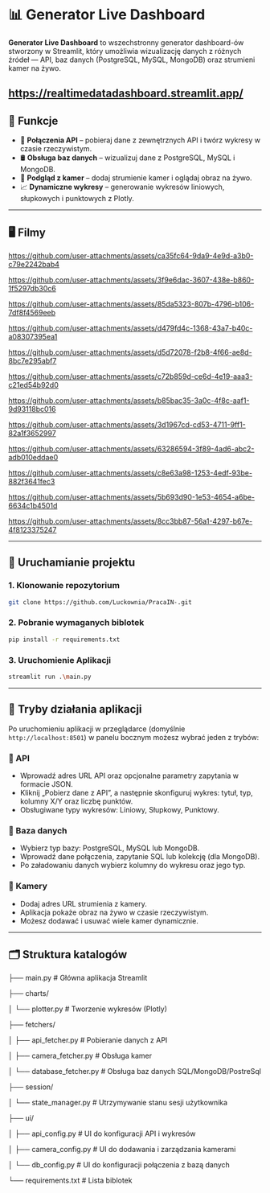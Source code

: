 # 📊 Generator Live Dashboard

**Generator Live Dashboard** to wszechstronny generator dashboard-ów stworzony w Streamlit, który umożliwia wizualizację danych z różnych źródeł — API, baz danych (PostgreSQL, MySQL, MongoDB) oraz strumieni kamer na żywo.

https://realtimedatadashboard.streamlit.app/
---

## 🚀 Funkcje

- 🔌 **Połączenia API** – pobieraj dane z zewnętrznych API i twórz wykresy w czasie rzeczywistym.
- 🛢️ **Obsługa baz danych** – wizualizuj dane z PostgreSQL, MySQL i MongoDB.
- 🎥 **Podgląd z kamer** – dodaj strumienie kamer i oglądaj obraz na żywo.
- 📈 **Dynamiczne wykresy** – generowanie wykresów liniowych, słupkowych i punktowych z Plotly.


---

## 🖥️ Filmy


https://github.com/user-attachments/assets/ca35fc64-9da9-4e9d-a3b0-c79e2242bab4



https://github.com/user-attachments/assets/3f9e6dac-3607-438e-b860-1f5297db30c6



https://github.com/user-attachments/assets/85da5323-807b-4796-b106-7df8f4569eeb



https://github.com/user-attachments/assets/d479fd4c-1368-43a7-b40c-a08307395ea1





https://github.com/user-attachments/assets/d5d72078-f2b8-4f66-ae8d-8bc7e295abf7




https://github.com/user-attachments/assets/c72b859d-ce6d-4e19-aaa3-c21ed54b92d0





https://github.com/user-attachments/assets/b85bac35-3a0c-4f8c-aaf1-9d93118bc016






https://github.com/user-attachments/assets/3d1967cd-cd53-4711-9ff1-82a1f3652997




https://github.com/user-attachments/assets/63286594-3f89-4ad6-abc2-adb010eddae0




https://github.com/user-attachments/assets/c8e63a98-1253-4edf-93be-882f3641fec3



https://github.com/user-attachments/assets/5b693d90-1e53-4654-a6be-6634c1b4501d




https://github.com/user-attachments/assets/8cc3bb87-56a1-4297-b67e-4f8123375247



---

## 🔧 Uruchamianie projektu

### 1. Klonowanie repozytorium

```bash
git clone https://github.com/Luckownia/PracaIN-.git
```

### 2. Pobranie wymaganych biblotek
```bash
pip install -r requirements.txt
```
### 3. Uruchomienie Aplikacji 

```bash
streamlit run .\main.py
```

---

## 🧪 Tryby działania aplikacji

Po uruchomieniu aplikacji w przeglądarce (domyślnie `http://localhost:8501`) w panelu bocznym możesz wybrać jeden z trybów:

### 🔹 API
- Wprowadź adres URL API oraz opcjonalne parametry zapytania w formacie JSON.
- Kliknij „Pobierz dane z API”, a następnie skonfiguruj wykres: tytuł, typ, kolumny X/Y oraz liczbę punktów.
- Obsługiwane typy wykresów: Liniowy, Słupkowy, Punktowy.

### 🔹 Baza danych
- Wybierz typ bazy: PostgreSQL, MySQL lub MongoDB.
- Wprowadź dane połączenia, zapytanie SQL lub kolekcję (dla MongoDB).
- Po załadowaniu danych wybierz kolumny do wykresu oraz jego typ.

### 🔹 Kamery
- Dodaj adres URL strumienia z kamery.
- Aplikacja pokaże obraz na żywo w czasie rzeczywistym.
- Możesz dodawać i usuwać wiele kamer dynamicznie.

---

## 🗂️ Struktura katalogów

├── main.py # Główna aplikacja Streamlit

├── charts/

│ └── plotter.py # Tworzenie wykresów (Plotly)

├── fetchers/

│ ├── api_fetcher.py # Pobieranie danych z API

│ ├── camera_fetcher.py # Obsługa kamer 

│ └── database_fetcher.py # Obsługa baz danych SQL/MongoDB/PostreSql

├── session/

│ └── state_manager.py # Utrzymywanie stanu sesji użytkownika

├── ui/

│ ├── api_config.py # UI do konfiguracji API i wykresów

│ ├── camera_config.py # UI do dodawania i zarządzania kamerami

│ └── db_config.py # UI do konfiguracji połączenia z bazą danych

└── requirements.txt # Lista biblotek
